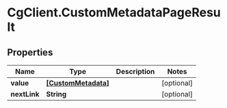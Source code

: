 # CgClient.CustomMetadataPageResult

## Properties

Name | Type | Description | Notes
------------ | ------------- | ------------- | -------------
**value** | [**[CustomMetadata]**](CustomMetadata.md) |  | [optional] 
**nextLink** | **String** |  | [optional] 


